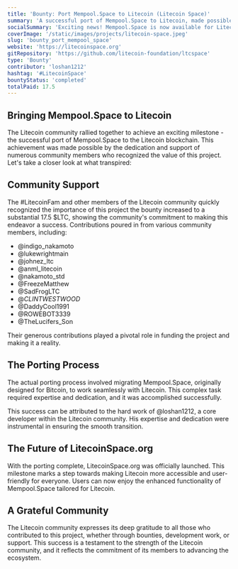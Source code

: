 ```yaml
---
title: 'Bounty: Port Mempool.Space to Litecoin (Litecoin Space)'
summary: 'A successful port of Mempool.Space to Litecoin, made possible by the Litecoin community.'
socialSummary: 'Exciting news! Mempool.Space is now available for Litecoin users thanks to the dedicated community support.'
coverImage: '/static/images/projects/litecoin-space.jpeg'
slug: 'bounty_port_mempool_space'
website: 'https://litecoinspace.org'
gitRepository: 'https://github.com/litecoin-foundation/ltcspace'
type: 'Bounty'
contributor: 'loshan1212'
hashtag: '#LitecoinSpace'
bountyStatus: 'completed'
totalPaid: 17.5
---
```


## Bringing Mempool.Space to Litecoin

The Litecoin community rallied together to achieve an exciting milestone - the successful port of Mempool.Space to the Litecoin blockchain. This achievement was made possible by the dedication and support of numerous community members who recognized the value of this project. Let's take a closer look at what transpired:

## Community Support

The #LitecoinFam and other members of the Litecoin community quickly recognized the importance of this project the bounty increased to a substantial 17.5 $LTC, showing the community's commitment to making this endeavor a success. Contributions poured in from various community members, including:

- @indigo_nakamoto
- @lukewrightmain
- @johnez_ltc
- @anml_litecoin
- @nakamoto_std
- @FreezeMatthew
- @SadFrogLTC
- @_CLINTWESTWOOD_
- @DaddyCool1991
- @ROWEBOT3339
- @TheLucifers_Son

Their generous contributions played a pivotal role in funding the project and making it a reality.

## The Porting Process

The actual porting process involved migrating Mempool.Space, originally designed for Bitcoin, to work seamlessly with Litecoin. This complex task required expertise and dedication, and it was accomplished successfully.

This success can be attributed to the hard work of @loshan1212, a core developer within the Litecoin community. His expertise and dedication were instrumental in ensuring the smooth transition.

## The Future of LitecoinSpace.org

With the porting complete, LitecoinSpace.org was officially launched. This milestone marks a step towards making Litecoin more accessible and user-friendly for everyone. Users can now enjoy the enhanced functionality of Mempool.Space tailored for Litecoin.

## A Grateful Community

The Litecoin community expresses its deep gratitude to all those who contributed to this project, whether through bounties, development work, or support. This success is a testament to the strength of the Litecoin community, and it reflects the commitment of its members to advancing the ecosystem.
